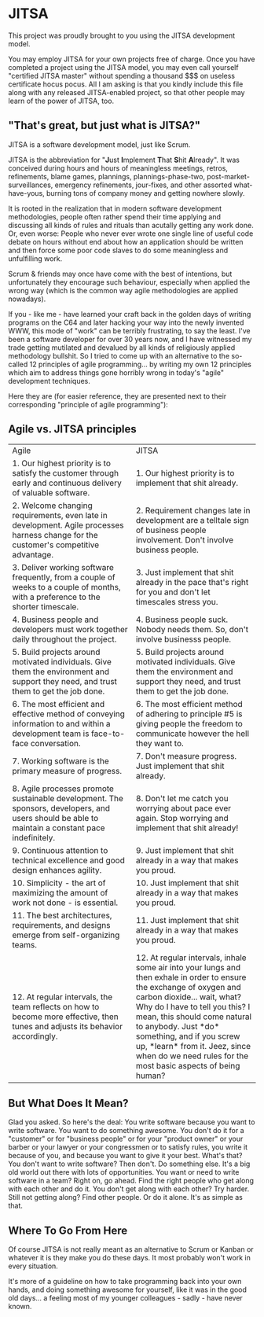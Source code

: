
# JITSA

This project was proudly brought to you using the JITSA development model.

You may employ JITSA for your own projects free of charge. Once you have completed a project using the JITSA model, you may even call yourself "certified JITSA master" without spending a thousand $$$ on useless certificate hocus pocus. All I am asking is that you kindly include this file along with any released JITSA-enabled project, so that other people may learn of the power of JITSA, too.

## "That's great, but just what is JITSA?"

JITSA is a software development model, just like Scrum. 

JITSA is the abbreviation for "**J**ust **I**mplement **T**hat **S**hit **A**lready". It was conceived during hours and hours of meaningless meetings, retros, refinements, blame games, plannings, plannings-phase-two, post-market-surveillances, emergency refinements, jour-fixes, and other assorted what-have-yous, burning tons of company money and getting nowhere slowly.

It is rooted in the realization that in modern software development methodologies, people often rather spend their time applying and discussing all kinds of rules and rituals than acutally getting any work done. Or, even worse: People who never ever wrote one single line of useful code debate on hours without end about how an application should be written and then force some poor code slaves to do some meaningless and unfulfilling work.

Scrum & friends may once have come with the best of intentions, but unfortunately they encourage such behaviour, especially when applied the wrong way (which is the common way agile methodologies are applied nowadays).

If you - like me - have learned your craft back in the golden days of writing programs on the C64 and later hacking your way into the newly invented WWW, this mode of "work" can be terribly frustrating, to say the least. I've been a software developer for over 30 years now, and I have witnessed my trade getting mutilated and devalued by all kinds of religiously applied methodology bullshit. So I tried to come up with an alternative to the so-called 12 principles of agile programming... by writing my own 12 principles which aim to address things gone horribly wrong in today's "agile" development techniques.

Here they are (for easier reference, they are presented next to their corresponding "principle of agile programming"):

## Agile vs. JITSA principles

<table>
    <tr>
        <td width="50%">Agile</td>
        <td width="50%">JITSA</td>
    </tr>
    <tr>
        <td>1. Our highest priority is to satisfy the customer through early and continuous delivery of valuable software. </td>
        <td>1. Our highest priority is to implement that shit already.</td>
    </tr>
    <tr>
        <td>2. Welcome changing requirements, even late in development. Agile processes harness change for the customer's competitive advantage. </td>
        <td>2. Requirement changes late in development are a telltale sign of business people involvement. Don't involve business people.</td>
    </tr>
    <tr>
        <td>3. Deliver working software frequently, from a couple of weeks to a couple of months, with a preference to the shorter timescale. </td>
        <td>3. Just implement that shit already in the pace that's right for you and don't let timescales stress you.</td>
    </tr>
    <tr>
        <td>4. Business people and developers must work together daily throughout the project.</td>
        <td>4. Business people suck. Nobody needs them. So, don't involve businesss people.</td>
    </tr>
    <tr>
        <td>5. Build projects around motivated individuals. Give them the environment and support they need, and trust them to get the job done.</td>
        <td>5. Build projects around motivated individuals. Give them the environment and support they need, and trust them to get the job done.</td>
    <tr>
        <td>6. The most efficient and effective method of conveying information to and within a development team is face-to-face conversation.</td>
        <td>6. The most efficient method of adhering to principle #5 is giving people the freedom to communicate however the hell they want to.</td>
    </tr>
    <tr>
        <td>7. Working software is the primary measure of progress.</td>
        <td>7. Don't measure progress. Just implement that shit already.</td>
    </tr>
    <tr>
        <td>8. Agile processes promote sustainable development. The sponsors, developers, and users should be able to maintain a constant pace indefinitely.</td> 
        <td>8. Don't let me catch you worrying about pace ever again. Stop worrying and implement that shit already!</td> 
    </tr>
    <tr>
        <td>9. Continuous attention to technical excellence and good design enhances agility.</td>
        <td>9. Just implement that shit already in a way that makes you proud.</td>
    </tr>
    <tr>
        <td>10. Simplicity - the art of maximizing the amount of work not done - is essential.</td>
        <td>10. Just implement that shit already in a way that makes you proud.</td>
    </tr>
    <tr>
        <td>11. The best architectures, requirements, and designs emerge from self-organizing teams.</td>
        <td>11. Just implement that shit already in a way that makes you proud.</td>
    </tr>
    <tr>
        <td>12. At regular intervals, the team reflects on how to become more effective, then tunes and adjusts its behavior accordingly.</td>
        <td>12. At regular intervals, inhale some air into your lungs and then exhale in order to ensure the exchange of oxygen and carbon dioxide... wait, what? Why do I have to tell you this? I mean, this should come natural to anybody. Just *do* something, and if you screw up, *learn* from it. Jeez, since when do we need rules for the most basic aspects of being human?</td>
    </tr>
</table>

## But What Does It Mean?

Glad you asked. So here's the deal: You write software because you want to write software. You want to do something awesome. You don't do it for a "customer" or for "business people" or for your "product owner" or your barber or your lawyer or your congressmen or to satisfy rules, you write it because of you, and because you want to give it your best. 
What's that? You don't want to write software? Then don't. Do something else. It's a big old world out there with lots of opportunities.
You want or need to write software in a team? Right on, go ahead. Find the right people who get along with each other and do it. You don't get along with each other? Try harder. Still not getting along? Find other people. Or do it alone. It's as simple as that.

## Where To Go From Here

Of course JITSA is not really meant as an alternative to Scrum or Kanban or whatever it is they make you do these days. It most probably won't work in every situation.

It's more of a guideline on how to take programming back into your own hands, and doing something awesome for yourself, like it was in the good old days... a feeling most of my younger colleagues - sadly - have never known.
